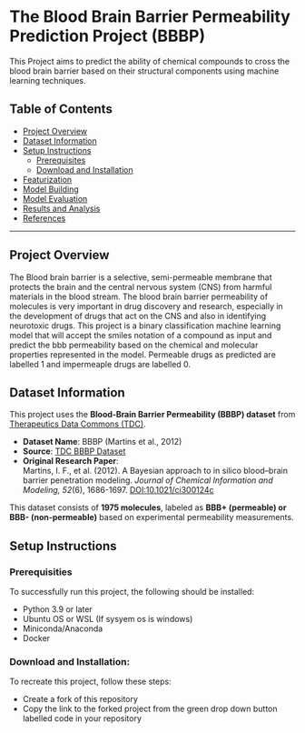 # The Blood Brain Barrier Permeability Prediction Project (BBBP)
This Project aims to predict the ability of chemical compounds to cross the blood brain barrier based on their structural components using machine learning techniques.

## Table of Contents  
- [Project Overview](#project-overview)  
- [Dataset Information](#dataset-information)  
- [Setup Instructions](#setup-instructions)  
  - [Prerequisites](#prerequisites)  
  - [Download and Installation](#download-and-installation)  
- [Featurization](#featurization)  
- [Model Building](#model-building)  
- [Model Evaluation](#model-evaluation)  
- [Results and Analysis](#results-and-analysis)  
- [References](#references)

---

## Project Overview

The Blood brain barrier is a selective, semi-permeable membrane that protects the brain and the central nervous system (CNS) from harmful materials in the blood stream. The blood brain barrier permeability of molecules is very important in drug discovery and research, especially in the development of drugs that act on the CNS and also in identifying neurotoxic drugs.
This project is a binary classification machine learning model that will accept the smiles notation of a compound as input and predict the bbb permeability based on the chemical and molecular properties represented in the model. Permeable drugs as predicted are labelled 1 and impermeaple drugs are labelled 0. 

## Dataset Information  

This project uses the **Blood-Brain Barrier Permeability (BBBP) dataset** from [Therapeutics Data Commons (TDC)](https://tdcommons.ai/).  

- **Dataset Name**: BBBP (Martins et al., 2012)  
- **Source**: [TDC BBBP Dataset](https://tdcommons.ai/single_pred_tasks/adme/#bbbp)  
- **Original Research Paper**:  
  Martins, I. F., et al. (2012). A Bayesian approach to in silico blood–brain barrier penetration modeling. *Journal of Chemical Information and Modeling, 52*(6), 1686-1697. [DOI:10.1021/ci300124c](https://doi.org/10.1021/ci300124c)  

This dataset consists of **1975 molecules**, labeled as **BBB+ (permeable) or BBB- (non-permeable)** based on experimental permeability measurements.

## Setup Instructions

### Prerequisities

To successfully run this project, the following should be installed:
- Python 3.9 or later
- Ubuntu OS or WSL (If sysyem os is windows)
- Miniconda/Anaconda
- Docker

### Download and Installation: 

To recreate this project, follow these steps:
- Create a fork of this repository
- Copy the link to the forked project from the green drop down button labelled code in your repository 
  
 
